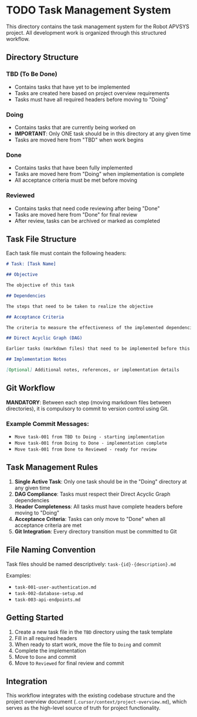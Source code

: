 # TODO Task Management System

This directory contains the task management system for the Robot APVSYS project. All development work is organized through this structured workflow.

## Directory Structure

### TBD (To Be Done)

- Contains tasks that have yet to be implemented
- Tasks are created here based on project overview requirements
- Tasks must have all required headers before moving to "Doing"

### Doing

- Contains tasks that are currently being worked on
- **IMPORTANT**: Only ONE task should be in this directory at any given time
- Tasks are moved here from "TBD" when work begins

### Done

- Contains tasks that have been fully implemented
- Tasks are moved here from "Doing" when implementation is complete
- All acceptance criteria must be met before moving

### Reviewed

- Contains tasks that need code reviewing after being "Done"
- Tasks are moved here from "Done" for final review
- After review, tasks can be archived or marked as completed

## Task File Structure

Each task file must contain the following headers:

```markdown
# Task: [Task Name]

## Objective

The objective of this task

## Dependencies

The steps that need to be taken to realize the objective

## Acceptance Criteria

The criteria to measure the effectiveness of the implemented dependencies

## Direct Acyclic Graph (DAG)

Earlier tasks (markdown files) that need to be implemented before this one can proceed

## Implementation Notes

[Optional] Additional notes, references, or implementation details
```

## Git Workflow

**MANDATORY**: Between each step (moving markdown files between directories), it is compulsory to commit to version control using Git.

### Example Commit Messages:

- `Move task-001 from TBD to Doing - starting implementation`
- `Move task-001 from Doing to Done - implementation complete`
- `Move task-001 from Done to Reviewed - ready for review`

## Task Management Rules

1. **Single Active Task**: Only one task should be in the "Doing" directory at any given time
2. **DAG Compliance**: Tasks must respect their Direct Acyclic Graph dependencies
3. **Header Completeness**: All tasks must have complete headers before moving to "Doing"
4. **Acceptance Criteria**: Tasks can only move to "Done" when all acceptance criteria are met
5. **Git Integration**: Every directory transition must be committed to Git

## File Naming Convention

Task files should be named descriptively: `task-{id}-{description}.md`

Examples:

- `task-001-user-authentication.md`
- `task-002-database-setup.md`
- `task-003-api-endpoints.md`

## Getting Started

1. Create a new task file in the `TBD` directory using the task template
2. Fill in all required headers
3. When ready to start work, move the file to `Doing` and commit
4. Complete the implementation
5. Move to `Done` and commit
6. Move to `Reviewed` for final review and commit

## Integration

This workflow integrates with the existing codebase structure and the project overview document (`.cursor/context/project-overview.md`), which serves as the high-level source of truth for project functionality.
